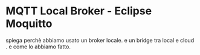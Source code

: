 # MQTT Local Broker - Eclipse Moquitto

spiega perchè abbiamo usato un broker locale. e un bridge tra local e cloud . e come lo abbiamo fatto.
